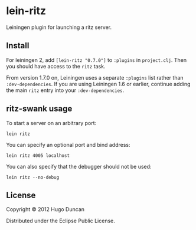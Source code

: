 # lein-ritz

Leiningen plugin for launching a ritz server.

## Install

For leiningen 2, add `[lein-ritz "0.7.0"]` to `:plugins` in `project.clj`.  Then
you should have access to the `ritz` task.

From version 1.7.0 on, Leiningen uses a separate `:plugins` list rather than
`:dev-dependencies`. If you are using Leiningen 1.6 or earlier, continue adding
the main `ritz` entry into your `:dev-dependencies`.

## ritz-swank usage

To start a server on an arbitrary port:

    lein ritz

You can specify an optional port and bind address:

    lein ritz 4005 localhost

You can also specify that the debugger should not be used:

    lein ritz --no-debug

## License

Copyright © 2012 Hugo Duncan

Distributed under the Eclipse Public License.
